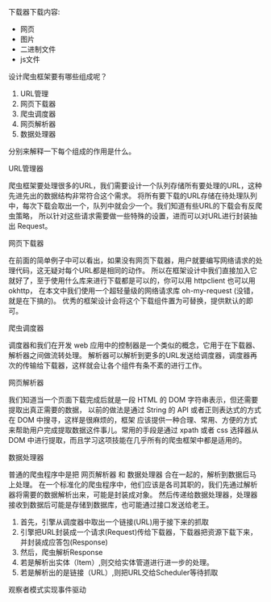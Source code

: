 下载器下载内容:
- 网页
- 图片
- 二进制文件
- js文件

设计爬虫框架要有哪些组成呢？



1. URL管理
2. 网页下载器
3. 爬虫调度器
4. 网页解析器
5. 数据处理器

分别来解释一下每个组成的作用是什么。

URL管理器

爬虫框架要处理很多的URL，我们需要设计一个队列存储所有要处理的URL，这种先进先出的数据结构非常符合这个需求。 将所有要下载的URL存储在待处理队列中，每次下载会取出一个，队列中就会少一个。我们知道有些URL的下载会有反爬虫策略， 所以针对这些请求需要做一些特殊的设置，进而可以对URL进行封装抽出 Request。

网页下载器

在前面的简单例子中可以看出，如果没有网页下载器，用户就要编写网络请求的处理代码，这无疑对每个URL都是相同的动作。 所以在框架设计中我们直接加入它就好了，至于使用什么库来进行下载都是可以的，你可以用 httpclient 也可以用 okhttp， 在本文中我们使用一个超轻量级的网络请求库 oh-my-request (没错，就是在下搞的)。 优秀的框架设计会将这个下载组件置为可替换，提供默认的即可。

爬虫调度器

调度器和我们在开发 web 应用中的控制器是一个类似的概念，它用于在下载器、解析器之间做流转处理。 解析器可以解析到更多的URL发送给调度器，调度器再次的传输给下载器，这样就会让各个组件有条不紊的进行工作。

网页解析器

我们知道当一个页面下载完成后就是一段 HTML 的 DOM 字符串表示，但还需要提取出真正需要的数据， 以前的做法是通过 String 的 API 或者正则表达式的方式在 DOM 中搜寻，这样是很麻烦的，框架 应该提供一种合理、常用、方便的方式来帮助用户完成提取数据这件事儿。常用的手段是通过 xpath 或者 css 选择器从 DOM 中进行提取，而且学习这项技能在几乎所有的爬虫框架中都是适用的。

数据处理器

普通的爬虫程序中是把 网页解析器 和 数据处理器 合在一起的，解析到数据后马上处理。 在一个标准化的爬虫程序中，他们应该是各司其职的，我们先通过解析器将需要的数据解析出来，可能是封装成对象。 然后传递给数据处理器，处理器接收到数据后可能是存储到数据库，也可能通过接口发送给老王。


1. 首先，引擎从调度器中取出一个链接(URL)用于接下来的抓取
2. 引擎把URL封装成一个请求(Request)传给下载器，下载器把资源下载下来，并封装成应答包(Response)
3. 然后，爬虫解析Response
4. 若是解析出实体（Item）,则交给实体管道进行进一步的处理。
5. 若是解析出的是链接（URL）,则把URL交给Scheduler等待抓取


观察者模式实现事件驱动





